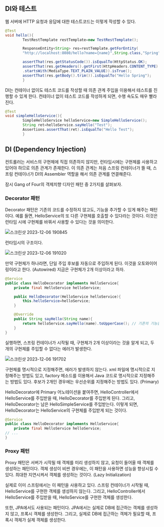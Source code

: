 ## DI와 테스트

웹 서버에 HTTP 요청과 응답에 대한 테스트코드는 이렇게 작성할 수 있다.

```java
@Test
void hello(){
        TestRestTemplate restTemplate=new TestRestTemplate();

        ResponseEntity<String> res=restTemplate.getForEntity(
        "http://localhost:8080/hello?name={name}",String.class,"Spring");

        assertThat(res.getStatusCode()).isEqualTo(HttpStatus.OK);
        assertThat(res.getHeaders().getFirst(HttpHeaders.CONTENT_TYPE)
        .startsWith(MediaType.TEXT_PLAIN_VALUE)).isTrue();
        assertThat(res.getBody().trim()).isEqualTo("Hello Spring");
        }
```

DI는 컨테이너 없이도 테스트 코드를 작성할 때 의존 관계 주입을 이용해서 테스트를 진행할 수 있게 한다.
컨테이너 없이 테스트 코드를 작성하게 되면, 수행 속도도 매우 빨라진다.

```java
@Test
void simpleHelloService(){
        SimpleHelloService helloService=new SimpleHelloService();
        String ret=helloService.sayHello("Test");
        Assertions.assertThat(ret).isEqualTo("Hello Test");
        }
```

## DI (Dependency Injection)

컨트롤러는 서비스의 구현체에 직접 의존하지 않지만, 런타임시에는 구현체를 사용하고 있어야 하므로 의존 관계가 존재한다.
이 의존 관계는 처음 스프링 컨테이너가 뜰 때, 스프링 컨테이너가 DI의 Assembler 역할을 해서 의존 관계를 연결해준다.

잠시 Gang of Four의 객제치향 디자인 패턴 중 2가지를 살펴보자.

### Decorator 패턴

Decorator 패턴은 기존의 코드를 수정하지 않고도, 기능을 추가할 수 있게 해주는 패턴이다.
예를 들면, HelloService의 또 다른 구현체를 호출할 수 있다라는 것이다. 이것은 런타임 시에 구현체를 바꿔서 사용할 수 있다는 것을 의미한다.

![스크린샷 2023-12-06 190845](https://github.com/LeeJaeYun7/toby-spring-boot/assets/62706048/7de9ec8b-8bdd-4d96-b89d-49db9c2aec7b)


런타임시의 구조이다.

![스크린샷 2023-12-06 191020](https://github.com/LeeJaeYun7/toby-spring-boot/assets/62706048/5ddc2674-6a13-44cc-b41f-c2b9d51084c3)

만약 구현체가 하나라면, 단일 주입 후보를 자동으로 주입하게 된다. 이것을 오토와이어링이라고 한다. (Autowired)
지금은 구현체가 2개 이상이라고 하자.

```java
@Service
public class HelloDecorator implements HelloService{
    private final HelloService helloService;

    public HelloDecorator(HelloService helloService){
        this.helloService=helloService;
    }

    @Override
    public String sayHello(String name){
        return helloService.sayHello(name).toUpperCase(); // 기존의 기능을 유지하면서, 추가적인 기능을 더할 수 있다.
    }
}

```

실행하면, 스프링 컨테이너가 시작될 때, 구현체가 2개 이상이라는 것을 알게 되고, 두 개의 구현체를 주입할 수 없다는 에러가 발생한다.

![스크린샷 2023-12-06 191702](https://github.com/LeeJaeYun7/toby-spring-boot/assets/62706048/9e984a68-2309-47a1-836b-89ed6bb6591b)

구현체를 명시적으로 지정해주면, 에러가 발생하지 않는다.
xml 파일에 명시적으로 지정해주는 방법도 있고, factory 메소드를 이용해서 Java 코드로 명시적으로 지정해주는 방법도 있다. 
후보가 2개인 경우에는 우선순위를 지정해주는 방법도 있다. (Primary)

HelloDecorator에 Primary 어노테이션을 붙여주면, HelloController에서 HelloService를 주입받을 때, HelloDecorator를 주입받게 된다.
그리고, HelloDecorator는 남은 HelloSimpleService를 주입받는다. 이렇게 되면, HelloDecorator는 HelloService의 구현체를 주입받게 되는 것이다.

```java
@Service
public class HelloDecorator implements HelloService{
    private final HelloService helloService;
// ...
}
```

### Proxy 패턴

Proxy 패턴은 서버가 시작될 때 객체를 미리 생성하지 않고, 요청이 들어올 때 객체를 생성하는 패턴이다.
객체 생성이 비싼 경우에는, 이 패턴을 사용하면 성능을 향상시킬 수 있다. 최대한 지연시켜서 객체를 생성하는 것이다. (Lazy Initialization)

실제로 이미 스프링에서는 이 패턴을 사용하고 있다.
스프링 컨테이너가 시작될 때, HelloService를 구현한 객체를 생성하지 않는다. 그리고, HelloController에서 HelloService를 주입받을 때, HelloService를 구현한 객체를 생성한다.

또한, JPA에서도 사용되는 패턴이다. JPA에서는 실제로 DB에 접근하는 객체를 생성하지 않고, 프록시 객체를 생성한다. 그리고, 실제로 DB에 접근하는 객체가 필요할 때, 프록시 객체가 실제 객체를 생성한다.

